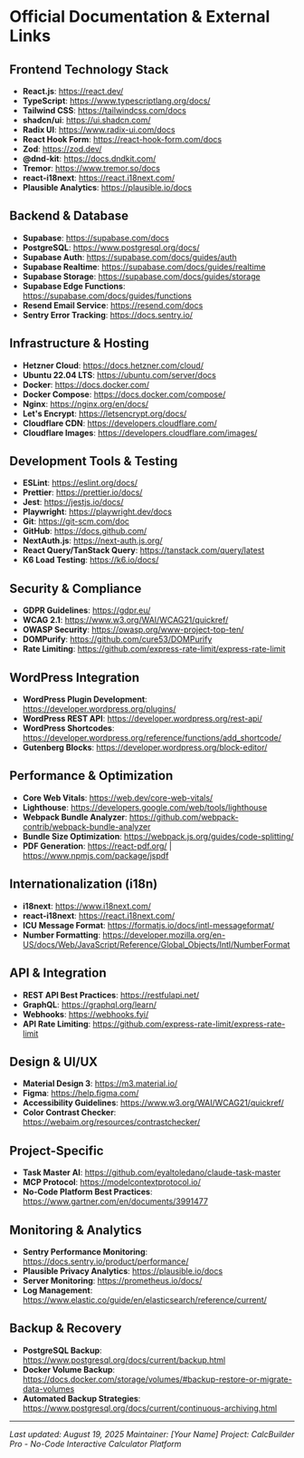 # Official Documentation & External Links

## Frontend Technology Stack

- **React.js**: https://react.dev/
- **TypeScript**: https://www.typescriptlang.org/docs/
- **Tailwind CSS**: https://tailwindcss.com/docs
- **shadcn/ui**: https://ui.shadcn.com/
- **Radix UI**: https://www.radix-ui.com/docs
- **React Hook Form**: https://react-hook-form.com/docs
- **Zod**: https://zod.dev/
- **@dnd-kit**: https://docs.dndkit.com/
- **Tremor**: https://www.tremor.so/docs
- **react-i18next**: https://react.i18next.com/
- **Plausible Analytics**: https://plausible.io/docs

## Backend & Database

- **Supabase**: https://supabase.com/docs
- **PostgreSQL**: https://www.postgresql.org/docs/
- **Supabase Auth**: https://supabase.com/docs/guides/auth
- **Supabase Realtime**: https://supabase.com/docs/guides/realtime
- **Supabase Storage**: https://supabase.com/docs/guides/storage
- **Supabase Edge Functions**: https://supabase.com/docs/guides/functions
- **Resend Email Service**: https://resend.com/docs
- **Sentry Error Tracking**: https://docs.sentry.io/

## Infrastructure & Hosting

- **Hetzner Cloud**: https://docs.hetzner.com/cloud/
- **Ubuntu 22.04 LTS**: https://ubuntu.com/server/docs
- **Docker**: https://docs.docker.com/
- **Docker Compose**: https://docs.docker.com/compose/
- **Nginx**: https://nginx.org/en/docs/
- **Let's Encrypt**: https://letsencrypt.org/docs/
- **Cloudflare CDN**: https://developers.cloudflare.com/
- **Cloudflare Images**: https://developers.cloudflare.com/images/

## Development Tools & Testing

- **ESLint**: https://eslint.org/docs/
- **Prettier**: https://prettier.io/docs/
- **Jest**: https://jestjs.io/docs/
- **Playwright**: https://playwright.dev/docs
- **Git**: https://git-scm.com/doc
- **GitHub**: https://docs.github.com/
- **NextAuth.js**: https://next-auth.js.org/
- **React Query/TanStack Query**: https://tanstack.com/query/latest
- **K6 Load Testing**: https://k6.io/docs/

## Security & Compliance

- **GDPR Guidelines**: https://gdpr.eu/
- **WCAG 2.1**: https://www.w3.org/WAI/WCAG21/quickref/
- **OWASP Security**: https://owasp.org/www-project-top-ten/
- **DOMPurify**: https://github.com/cure53/DOMPurify
- **Rate Limiting**: https://github.com/express-rate-limit/express-rate-limit

## WordPress Integration

- **WordPress Plugin Development**: https://developer.wordpress.org/plugins/
- **WordPress REST API**: https://developer.wordpress.org/rest-api/
- **WordPress Shortcodes**: https://developer.wordpress.org/reference/functions/add_shortcode/
- **Gutenberg Blocks**: https://developer.wordpress.org/block-editor/

## Performance & Optimization

- **Core Web Vitals**: https://web.dev/core-web-vitals/
- **Lighthouse**: https://developers.google.com/web/tools/lighthouse
- **Webpack Bundle Analyzer**: https://github.com/webpack-contrib/webpack-bundle-analyzer
- **Bundle Size Optimization**: https://webpack.js.org/guides/code-splitting/
- **PDF Generation**: https://react-pdf.org/ | https://www.npmjs.com/package/jspdf

## Internationalization (i18n)

- **i18next**: https://www.i18next.com/
- **react-i18next**: https://react.i18next.com/
- **ICU Message Format**: https://formatjs.io/docs/intl-messageformat/
- **Number Formatting**:
  https://developer.mozilla.org/en-US/docs/Web/JavaScript/Reference/Global_Objects/Intl/NumberFormat

## API & Integration

- **REST API Best Practices**: https://restfulapi.net/
- **GraphQL**: https://graphql.org/learn/
- **Webhooks**: https://webhooks.fyi/
- **API Rate Limiting**: https://github.com/express-rate-limit/express-rate-limit

## Design & UI/UX

- **Material Design 3**: https://m3.material.io/
- **Figma**: https://help.figma.com/
- **Accessibility Guidelines**: https://www.w3.org/WAI/WCAG21/quickref/
- **Color Contrast Checker**: https://webaim.org/resources/contrastchecker/

## Project-Specific

- **Task Master AI**: https://github.com/eyaltoledano/claude-task-master
- **MCP Protocol**: https://modelcontextprotocol.io/
- **No-Code Platform Best Practices**: https://www.gartner.com/en/documents/3991477

## Monitoring & Analytics

- **Sentry Performance Monitoring**: https://docs.sentry.io/product/performance/
- **Plausible Privacy Analytics**: https://plausible.io/docs
- **Server Monitoring**: https://prometheus.io/docs/
- **Log Management**: https://www.elastic.co/guide/en/elasticsearch/reference/current/

## Backup & Recovery

- **PostgreSQL Backup**: https://www.postgresql.org/docs/current/backup.html
- **Docker Volume Backup**:
  https://docs.docker.com/storage/volumes/#backup-restore-or-migrate-data-volumes
- **Automated Backup Strategies**: https://www.postgresql.org/docs/current/continuous-archiving.html

---

_Last updated: August 19, 2025_ _Maintainer: [Your Name]_ _Project: CalcBuilder Pro - No-Code
Interactive Calculator Platform_
